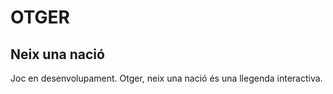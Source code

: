 # OTGER
## Neix una nació

Joc en desenvolupament. Otger, neix una nació és una llegenda interactiva.